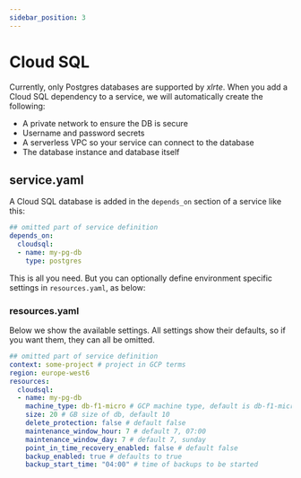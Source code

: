 ```yaml
---
sidebar_position: 3
---
```


# Cloud SQL

Currently, only Postgres databases are supported by _xlrte_. When you add a Cloud SQL dependency to a service, we will automatically create the following:

* A private network to ensure the DB is secure
* Username and password secrets
* A serverless VPC so your service can connect to the database
* The database instance and database itself

## service.yaml
A Cloud SQL database is added in the `depends_on` section of a service like this:

```yaml
## omitted part of service definition
depends_on:
  cloudsql: 
  - name: my-pg-db
    type: postgres
```

This is all you need. But you can optionally define environment specific settings in `resources.yaml`, as below:

### resources.yaml
Below we show the available settings. All settings show their defaults, so if you want them, they can all be omitted.

```yaml
## omitted part of service definition
context: some-project # project in GCP terms
region: europe-west6
resources:
  cloudsql:
  - name: my-pg-db
    machine_type: db-f1-micro # GCP machine type, default is db-f1-micro
    size: 20 # GB size of db, default 10
    delete_protection: false # default false
    maintenance_window_hour: 7 # default 7, 07:00
    maintenance_window_day: 7 # default 7, sunday
    point_in_time_recovery_enabled: false # default false
    backup_enabled: true # defaults to true
    backup_start_time: "04:00" # time of backups to be started
```